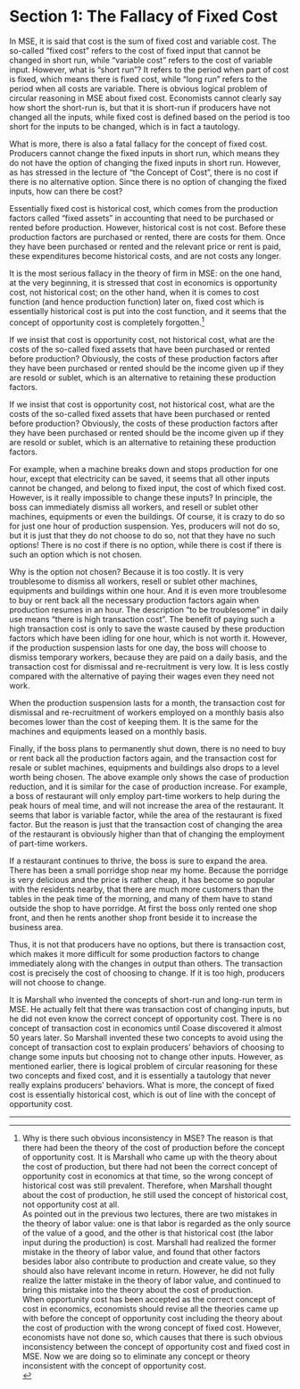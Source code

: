 # Section 1: The Fallacy of Fixed Cost

In MSE, it is said that cost is the sum of fixed cost and variable cost. The so-called “fixed cost” refers to the cost of fixed input that cannot be changed in short run, while “variable cost” refers to the cost of variable input. However, what is “short run”? It refers to the period when part of cost is fixed, which means there is fixed cost, while “long run” refers to the period when all costs are variable. There is obvious logical problem of circular reasoning in MSE about fixed cost. Economists cannot clearly say how short the short-run is, but that it is short-run if producers have not changed all the inputs, while fixed cost is defined based on the period is too short for the inputs to be changed, which is in fact a tautology.

What is more, there is also a fatal fallacy for the concept of fixed cost. Producers cannot change the fixed inputs in short run, which means they do not have the option of changing the fixed inputs in short run. However, as has stressed in the lecture of “the Concept of Cost”, there is no cost if there is no alternative option. Since there is no option of changing the fixed inputs, how can there be cost?

Essentially fixed cost is historical cost, which comes from the production factors called “fixed assets” in accounting that need to be purchased or rented before production. However, historical cost is not cost. Before these production factors are purchased or rented, there are costs for them. Once they have been purchased or rented and the relevant price or rent is paid, these expenditures become historical costs, and are not costs any longer.

It is the most serious fallacy in the theory of firm in MSE: on the one hand, at the very beginning, it is stressed that cost in economics is opportunity cost, not historical cost; on the other hand, when it is comes to cost function (and hence production function) later on, fixed cost which is essentially historical cost is put into the cost function, and it seems that the concept of opportunity cost is completely forgotten.[^1]

If we insist that cost is opportunity cost, not historical cost, what are the costs of the so-called fixed assets that have been purchased or rented before production? Obviously, the costs of these production factors after they have been purchased or rented should be the income given up if they are resold or sublet, which is an alternative to retaining these production factors.

If we insist that cost is opportunity cost, not historical cost, what are the costs of the so-called fixed assets that have been purchased or rented before production? Obviously, the costs of these production factors after they have been purchased or rented should be the income given up if they are resold or sublet, which is an alternative to retaining these production factors.

For example, when a machine breaks down and stops production for one hour, except that electricity can be saved, it seems that all other inputs cannot be changed, and belong to fixed input, the cost of which fixed cost. However, is it really impossible to change these inputs? In principle, the boss can immediately dismiss all workers, and resell or sublet other machines, equipments or even the buildings. Of course, it is crazy to do so for just one hour of production suspension. Yes, producers will not do so, but it is just that they do not choose to do so, not that they have no such options! There is no cost if there is no option, while there is cost if there is such an option which is not chosen.

Why is the option not chosen? Because it is too costly. It is very troublesome to dismiss all workers, resell or sublet other machines, equipments and buildings within one hour. And it is even more troublesome to buy or rent back all the necessary production factors again when production resumes in an hour. The description “to be troublesome” in daily use means “there is high transaction cost”. The benefit of paying such a high transaction cost is only to save the waste caused by these production factors which have been idling for one hour, which is not worth it.
However, if the production suspension lasts for one day, the boss will choose to dismiss temporary workers, because they are paid on a daily basis, and the transaction cost for dismissal and re-recruitment is very low. It is less costly compared with the alternative of paying their wages even they need not work.

When the production suspension lasts for a month, the transaction cost for dismissal and re-recruitment of workers employed on a monthly basis also becomes lower than the cost of keeping them. It is the same for the machines and equipments leased on a monthly basis.

Finally, if the boss plans to permanently shut down, there is no need to buy or rent back all the production factors again, and the transaction cost for resale or sublet machines, equipments and buildings also drops to a level worth being chosen.
The above example only shows the case of production reduction, and it is similar for the case of production increase. For example, a boss of restaurant will only employ part-time workers to help during the peak hours of meal time, and will not increase the area of the restaurant. It seems that labor is variable factor, while the area of the restaurant is fixed factor. But the reason is just that the transaction cost of changing the area of the restaurant is obviously higher than that of changing the employment of part-time workers.

If a restaurant continues to thrive, the boss is sure to expand the area. There has been a small porridge shop near my home. Because the porridge is very delicious and the price is rather cheap, it has become so popular with the residents nearby, that there are much more customers than the tables in the peak time of the morning, and many of them have to stand outside the shop to have porridge. At first the boss only rented one shop front, and then he rents another shop front beside it to increase the business area.

Thus, it is not that producers have no options, but there is transaction cost, which makes it more difficult for some production factors to change immediately along with the changes in output than others. The transaction cost is precisely the cost of choosing to change. If it is too high, producers will not choose to change.

It is Marshall who invented the concepts of short-run and long-run term in MSE. He actually felt that there was transaction cost of changing inputs, but he did not even know the correct concept of opportunity cost. There is no concept of transaction cost in economics until Coase discovered it almost 50 years later. So Marshall invented these two concepts to avoid using the concept of transaction cost to explain producers’ behaviors of choosing to change some inputs but choosing not to change other inputs. However, as mentioned earlier, there is logical problem of circular reasoning for these two concepts and fixed cost, and it is essentially a tautology that never really explains producers’ behaviors. What is more, the concept of fixed cost is essentially historical cost, which is out of line with the concept of opportunity cost.

- - - -

[^1]: <div>Why is there such obvious inconsistency in MSE? The reason is that there had been the theory of the cost of production before the concept of opportunity cost. It is Marshall who came up with the theory about the cost of production, but there had not been the correct concept of opportunity cost in economics at that time, so the wrong concept of historical cost was still prevalent. Therefore, when Marshall thought about the cost of production, he still used the concept of historical cost, not opportunity cost at all.<br/>As pointed out in the previous two lectures, there are two mistakes in the theory of labor value: one is that labor is regarded as the only source of the value of a good, and the other is that historical cost (the labor input during the production) is cost. Marshall had realized the former mistake in the theory of labor value, and found that other factors besides labor also contribute to production and create value, so they should also have relevant income in return. However, he did not fully realize the latter mistake in the theory of labor value, and continued to bring this mistake into the theory about the cost of production.<br/>When opportunity cost has been accepted as the correct concept of cost in economics, economists should revise all the theories came up with before the concept of opportunity cost including the theory about the cost of production with the wrong concept of fixed cost. However, economists have not done so, which causes that there is such obvious inconsistency between the concept of opportunity cost and fixed cost in MSE. Now we are doing so to eliminate any concept or theory inconsistent with the concept of opportunity cost.</div>
